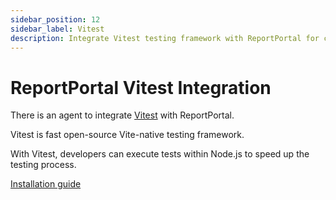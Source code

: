 ```yaml
---
sidebar_position: 12
sidebar_label: Vitest
description: Integrate Vitest testing framework with ReportPortal for comprehensive test automation reporting tools and Vite-native testing analysis.
---
```


# ReportPortal Vitest Integration

There is an agent to integrate [Vitest](https://vitest.dev/) with ReportPortal.

Vitest is fast open-source Vite-native testing framework.

With Vitest, developers can execute tests within Node.js to speed up the testing process.

[Installation guide](https://github.com/reportportal/agent-js-vitest#readme)
